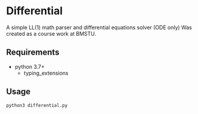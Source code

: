 # Differential
A simple LL(1) math parser and differential equations solver (ODE only)
Was created as a course work at BMSTU.

## Requirements
* python 3.7+
  * typing_extensions

## Usage
``` python3 differential.py ```
